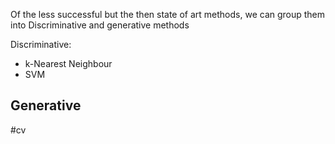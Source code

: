 Of the less successful but the then state of art methods, we can group them into Discriminative and generative methods

Discriminative:
- k-Nearest Neighbour
- SVM

Generative
-

#cv